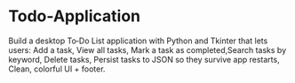 # Todo-Application
Build a desktop To‑Do List application with Python and Tkinter that lets users: Add a task, View all tasks, Mark a task as completed,Search tasks by keyword, Delete tasks, Persist tasks to JSON so they survive app restarts, Clean, colorful UI + footer.
